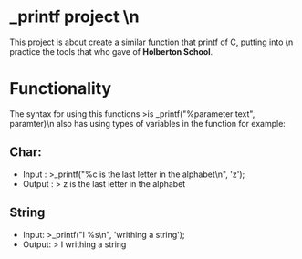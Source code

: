 # _printf project \n
This project is about create a similar function that printf of C, putting into \n
practice the tools that who gave of **Holberton School**.

# Functionality
The syntax for using this functions >is _printf("%parameter text", paramter)\n
also has using types of variables in the function for example:

## Char:
 * Input : >_printf("%c is the last letter in the alphabet\n", 'z');
 * Output : > z is the last letter in the alphabet

## String
 * Input: >_printf("I %s\n", 'writhing a string');
 * Output: > I writhing a string